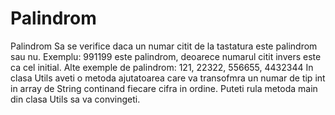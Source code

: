 # Palindrom
Palindrom
Sa se verifice daca un numar citit de la tastatura este palindrom sau nu.
Exemplu: 991199 este palindrom, deoarece numarul citit invers este ca cel initial. Alte exemple de palindrom: 121, 22322, 
556655, 4432344
In clasa Utils aveti o metoda ajutatoarea care va transofmra un numar de tip int in array de String continand fiecare cifra in ordine.
Puteti rula metoda main din clasa Utils sa va convingeti.

